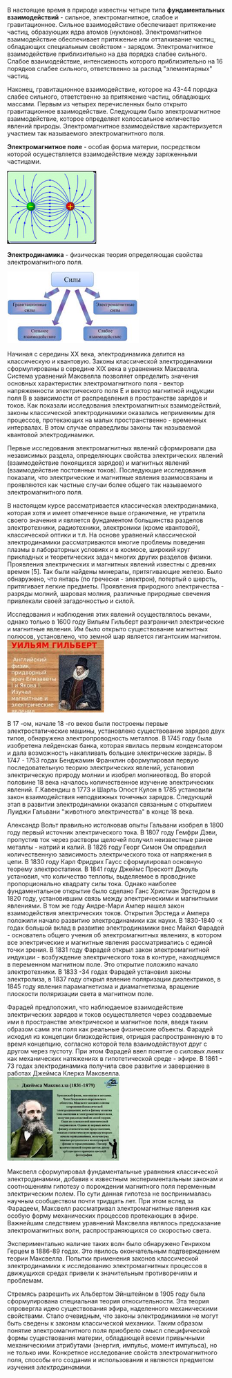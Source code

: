 В настоящее время в природе известны четыре типа **фундаментальных взаимодействий** - сильное, электромагнитное, слабое и гравитационное. Сильное взаимодействие обеспечивает притяжение частиц, образующих ядра атомов (нуклонов). Электромагнитное взаимодействие обеспечивает притяжение или отталкивание частиц, обладающих специальным свойством - зарядом. Электромагнитное взаимодействие приблизительно на два порядка слабее сильного. Слабое взаимодействие, интенсивность которого приблизительно на 16 порядков слабее сильного, ответственно за распад "элементарных" частиц. 

Наконец, гравитационное взаимодействие, которое на 43-44 порядка слабее сильного, ответственно за притяжение частиц, обладающих массами. Первым из четырех перечисленных было открыто гравитационное взаимодействие. Следующим было электромагнитное взаимодействие, которое определяет колоссальное количество явлений природы. Электромагнитное взаимодействие характеризуется участием так называемого электромагнитного поля. 

**Электромагнитное поле** - особая форма материи, посредством которой осуществляется взаимодействие между заряженными частицами. 

![](./images3/el1.png)

**Электродинамика** - физическая теория определяющая свойства электромагнитного поля. 

![](./images3/el2.jpg)

Начиная с середины XX века, электродинамика делится на классическую и квантовую. Законы классической электродинамики сформулированы в середине XIX века в уравнениях Максвелла. Система уравнений Максвелла позволяет определить значения основных характеристик электромагнитного поля - вектор напряженности электрического поля E и вектор магнитной индукции поля B в зависимости от распределения в пространстве зарядов и токов. Как показали исследования электромагнитных взаимодействий, законы классической электродинамики оказались неприменимы для процессов, протекающих на малых пространственно - временных интервалах. В этом случае справедливы законы так называемой квантовой электродинамики.

Первые исследования электромагнитных явлений сформировали два независимых раздела, определяющих свойства электрических явлений (взаимодействие покоящихся зарядов) и магнитных явлений (взаимодействие постоянных токов). Последующие исследования показали, что электрические и магнитные явления взаимосвязаны и проявляются как частные случаи более общего так называемого электромагнитного поля. 

В настоящем курсе рассматривается классическая электродинамика, которая хотя и имеет отмеченное выше ограничение, не утратила своего значения и является фундаментом большинства разделов электротехники, радиотехники, электроники (кроме квантовой), классической оптики и т.п. На основе уравнений классической электродинамики рассматриваются многие проблемы поведения плазмы в лабораторных условиях и в космосе, широкий круг прикладных и теоретических задач многих других разделов физики. Проявления электрических и магнитных явлений известны с древних времен [5]. Так были найдены минералы, притягивающие железо. Было обнаружено, что янтарь (по гречески - электрон), потертый о шерсть, притягивает легкие предметы. Проявления природного электричества - разряды молний, шаровая молния, различные природные свечения привлекали своей загадочностью и силой.

Исследования и наблюдения этих явлений осуществлялось веками, однако только в 1600 году Вильям Гильберт разграничил электрические и магнитные явления. Им было открыто существование магнитных полюсов, установлено, что земной шар является гигантским магнитом.
![](./images3/el3.jpg)

В 17 -ом, начале 18 -го веков были построены первые электростатические машины, установлено существование зарядов двух типов, обнаружена электропроводность металлов. В 1745 году была изобретена лейденская банка, которая явилась первым конденсатором и дала возможность накапливать большие электрические заряды. В 1747 - 1753 годах Бенджамин Франклин сформулировал первую последовательную теорию электрических явлений, установил электрическую природу молнии и изобрел молниеотвод. Во второй половине 18 века началось количественное изучение электрических явлений. Г.Кавендиш в 1773 и Шарль Огюст Кулон в 1785 установили закон взаимодействия неподвижных точечных зарядов. Следующий этап в развитии электродинамики оказался связанным с открытием Луиджи Гальвани "животного электричества" в конце 18 века.

Александр Вольт правильно истолковав опыты Гальвани изобрел в 1800 году первый источник электрического тока. В 1807 году Гемфри Дэви, пропустив ток через растворы щелочей получил неизвестные ранее металлы - натрий и калий. В 1826 году Георг Симон Ом определил количественную зависимость электрического тока от напряжения в цепи. В 1830 году Карл Фридрих Гаусс сформулировал основную теорему электростатики. В 1841 году Джеймс Прескотт Джоуль установил, что количество теплоты, выделяемое в проводнике пропорционально квадрату силы тока. Однако наиболее фундаментальное открытие было сделано Ганс Христиан Эрстедом в 1820 году, установившим связь между электрическими и магнитными явлениями. В том же году Андре-Мари Ампер нашел закон взаимодействия электрических токов. Открытия Эрстеда и Ампера положили начало развитию электродинамики как науки. В 1830-1840 -х годах большой вклад в развитие электродинамики внес Майкл Фарадей - основатель общего учения об электромагнитных явлениях, в котором все электрические и магнитные явления рассматривались с единой точки зрения. В 1831 году Фарадей открыл закон электромагнитной индукции - возбуждение электрического тока в контуре, находящемся в переменном магнитном поле. Это открытие положило начало электротехники. В 1833 -34 годах Фарадей установил законы электролиза, в 1837 году открыл явление поляризации диэлектриков, в 1845 году явления парамагнетизма и диамагнетизма, вращение плоскости поляризации света в магнитном поле. 

Фарадей предположил, что наблюдаемое взаимодействие электрических зарядов и токов осуществляется через создаваемые ими в пространстве электрическое и магнитное поля, введя таким образом сами эти поля как реальные физические объекты. Фарадей исходил из концепции близкодействия, отрицая распространненую в то время концепцию, согласно которой тела взаимодействуют друг с другом через пустоту. При этом Фарадей ввел понятие о *силовых линях* как механических натяжениях в гипотетической среде - эфире. В 1861 - 73 годах электродинамика получила свое развитие и завершение в работах Джеймса Клерка Максвелла. 
![](./images3/el4.jpg)

Максвелл сформулировал фундаментальные уравнения классической электродинамики, добавив к известным экспериментальным законам и соотношениям гипотезу о порождении магнитного поля переменным электрическим полем. По сути данная гипотеза не воспринималась научным сообществом почти тридцать лет. При этом вслед за Фарадеем, Максвелл рассматривал электромагнитные явления как особую форму механических процессов протекающих в эфире. Важнейшим следствием уравнений Максвелла являлось предсказание электромагнитных волн, распространяющихся со скоростью света. 

Экспериментально наличие таких волн было обнаружено Генрихом Герцем в 1886-89 годах. Это явилось окончательным подтверждением теории Максвелла. Попытки применения законов классической электродинамики к исследованию электромагнитных процессов в движущихся средах привели к значительным противоречиям и проблемам.

Стремясь разрешить их Альбертом Эйнштейном в 1905 году была сформулирована специальная теория относительности. Эта теория опровергла идею существования эфира, наделенного механическими свойствами. Стало очевидным, что законы электродинамики не могут быть сведены к законам классической механики. Таким образом понятие электромагнитного поля приобрело смысл специфической формы существования материи, обладающей всеми привычными механическими атрибутами (энергия, импульс, момент импульса), но не только ими. Конкретное исследование свойств электромагнитного поля, способы его создания и использования и являются предметом изучения *электродинамики*.